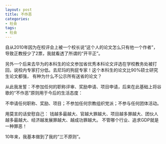 ```yaml
---
layout: post
title: 不作恶
categories:
- 社会
tags:
- 社会
---
```



自从2010年因为在校评会上被一个校长说“这个人的论文怎么只有他一个作者”，导致正教授少了2票，我就看透了所谓的“开平正”。

<!--more-->  

另外一个后来去华为的本科生的论文参加省优秀本科论文评选在学校教务处被打回，说校内专家打分低。去尼玛的狗屁专家！这个本科生的论文比90%硕士研究生论文都强，
有种为什么不公示所有送省的论文？

从此我发誓：不参加任何的职称评审、奖励申请、项目申请，后来在此基础上将谷歌的“不作恶”原则用于今后的生活态度：

不申请任何职称、奖励、项目；不参加任何宗教组织党派；不参与任何团体活动。

用莫言的话安慰自己： 钱越多最越大、官越大罪越大、项目越多罪越大、团伙人越多最越大、经济越发展罪越大、越成功罪越大。 不管哪个行业、追求GDP就是一种罪恶！


10年来，我基本做到了我的“三不原则”。

